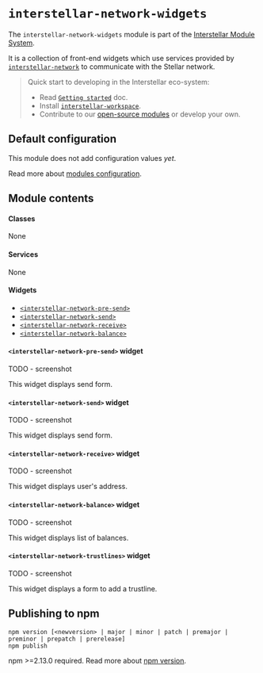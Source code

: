 `interstellar-network-widgets`
=============

The `interstellar-network-widgets` module is part of the [Interstellar Module System](https://github.com/stellar/interstellar).

It is a collection of front-end widgets which use services provided by [`interstellar-network`](https://github.com/stellar/interstellar-network) to communicate with the Stellar network. 

> Quick start to developing in the Interstellar eco-system:
>
> * Read [`Getting started`](https://github.com/stellar/interstellar/tree/master/docs) doc.
> * Install [`interstellar-workspace`](https://github.com/stellar/interstellar-workspace).
> * Contribute to our [open-source modules](https://github.com/stellar/interstellar/blob/master/docs/module-list.md) or develop your own.

## Default configuration

This module does not add configuration values _yet_.

Read more about [modules configuration](https://github.com/stellar/interstellar-core#interstellar-coreconfig-service).

## Module contents

#### Classes
None

#### Services
None

#### Widgets
* [`<interstellar-network-pre-send>`](#interstellar-network-pre-send-widget)
* [`<interstellar-network-send>`](#interstellar-network-send-widget)
* [`<interstellar-network-receive>`](#interstellar-network-receive-widget)
* [`<interstellar-network-balance>`](#interstellar-network-balance-widget)

#### `<interstellar-network-pre-send>` widget

TODO - screenshot

This widget displays send form.

#### `<interstellar-network-send>` widget

TODO - screenshot

This widget displays send form.

#### `<interstellar-network-receive>` widget

TODO - screenshot

This widget displays user's address.

#### `<interstellar-network-balance>` widget

TODO - screenshot

This widget displays list of balances.

#### `<interstellar-network-trustlines>` widget

TODO - screenshot

This widget displays a form to add a trustline.

## Publishing to npm
```
npm version [<newversion> | major | minor | patch | premajor | preminor | prepatch | prerelease]
npm publish
```
npm >=2.13.0 required.
Read more about [npm version](https://docs.npmjs.com/cli/version).
